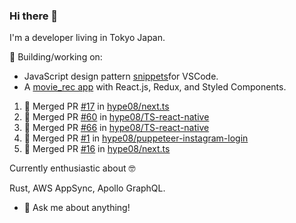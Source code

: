 ### Hi there 👋

I'm a developer living in Tokyo Japan.


🚀 Building/working on: 
- JavaScript design pattern [snippets](https://github.com/hype08/JS-design-pattern-snippets)for  VSCode.
- A [movie_rec app](https://github.com/hype08/movie_recs) with React.js, Redux, and Styled Components.

<!--
**hype08/hype08** is a ✨ _special_ ✨ repository because its `README.md` (this file) appears on your GitHub profile.

---

### :zap: Recent Activity

<!--START_SECTION:activity-->
1. 🎉 Merged PR [#17](https://github.com//hype08/next.ts/pull/17) in [hype08/next.ts](https://github.com//hype08/next.ts)
2. 🎉 Merged PR [#60](https://github.com//hype08/TS-react-native/pull/60) in [hype08/TS-react-native](https://github.com//hype08/TS-react-native)
3. 🎉 Merged PR [#66](https://github.com//hype08/TS-react-native/pull/66) in [hype08/TS-react-native](https://github.com//hype08/TS-react-native)
4. 🎉 Merged PR [#1](https://github.com//hype08/puppeteer-instagram-login/pull/1) in [hype08/puppeteer-instagram-login](https://github.com//hype08/puppeteer-instagram-login)
5. 🎉 Merged PR [#16](https://github.com//hype08/next.ts/pull/16) in [hype08/next.ts](https://github.com//hype08/next.ts)




<!--END_SECTION:activity-->


Currently enthusiastic about 🤓

Rust, AWS AppSync, Apollo GraphQL.

- 💬 Ask me about anything!
